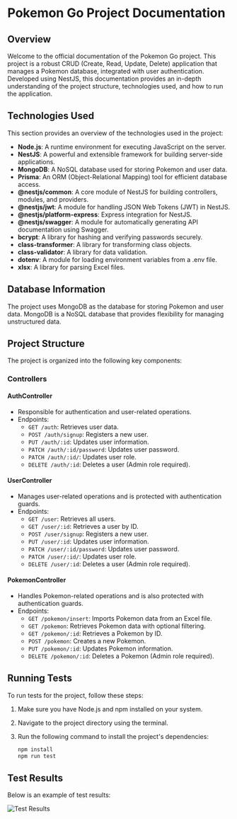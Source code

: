 # Pokemon Go Project Documentation

## Overview

Welcome to the official documentation of the Pokemon Go project. This project is a robust CRUD (Create, Read, Update, Delete) application that manages a Pokemon database, integrated with user authentication. Developed using NestJS, this documentation provides an in-depth understanding of the project structure, technologies used, and how to run the application.

## Technologies Used

This section provides an overview of the technologies used in the project:

- **Node.js**: A runtime environment for executing JavaScript on the server.
- **NestJS**: A powerful and extensible framework for building server-side applications.
- **MongoDB**: A NoSQL database used for storing Pokemon and user data.
- **Prisma**: An ORM (Object-Relational Mapping) tool for efficient database access.
- **@nestjs/common**: A core module of NestJS for building controllers, modules, and providers.
- **@nestjs/jwt**: A module for handling JSON Web Tokens (JWT) in NestJS.
- **@nestjs/platform-express**: Express integration for NestJS.
- **@nestjs/swagger**: A module for automatically generating API documentation using Swagger.
- **bcrypt**: A library for hashing and verifying passwords securely.
- **class-transformer**: A library for transforming class objects.
- **class-validator**: A library for data validation.
- **dotenv**: A module for loading environment variables from a .env file.
- **xlsx**: A library for parsing Excel files.

## Database Information

The project uses MongoDB as the database for storing Pokemon and user data. MongoDB is a NoSQL database that provides flexibility for managing unstructured data.

## Project Structure

The project is organized into the following key components:

### Controllers

#### AuthController
- Responsible for authentication and user-related operations.
- Endpoints:
  - `GET /auth`: Retrieves user data.
  - `POST /auth/signup`: Registers a new user.
  - `PUT /auth/:id`: Updates user information.
  - `PATCH /auth/:id/password`: Updates user password.
  - `PATCH /auth/:id/`: Updates user role.
  - `DELETE /auth/:id`: Deletes a user (Admin role required).

#### UserController
- Manages user-related operations and is protected with authentication guards.
- Endpoints:
  - `GET /user`: Retrieves all users.
  - `GET /user/:id`: Retrieves a user by ID.
  - `POST /user/signup`: Registers a new user.
  - `PUT /user/:id`: Updates user information.
  - `PATCH /user/:id/password`: Updates user password.
  - `PATCH /user/:id/`: Updates user role.
  - `DELETE /user/:id`: Deletes a user (Admin role required).

#### PokemonController
- Handles Pokemon-related operations and is also protected with authentication guards.
- Endpoints:
  - `GET /pokemon/insert`: Imports Pokemon data from an Excel file.
  - `GET /pokemon`: Retrieves Pokemon data with optional filtering.
  - `GET /pokemon/:id`: Retrieves a Pokemon by ID.
  - `POST /pokemon`: Creates a new Pokemon.
  - `PUT /pokemon/:id`: Updates Pokemon information.
  - `DELETE /pokemon/:id`: Deletes a Pokemon (Admin role required).

## Running Tests

To run tests for the project, follow these steps:

1. Make sure you have Node.js and npm installed on your system.

2. Navigate to the project directory using the terminal.

3. Run the following command to install the project's dependencies:

   ```bash
   npm install
   npm run test

## Test Results

Below is an example of test results:

![Test Results](testResult.png)
